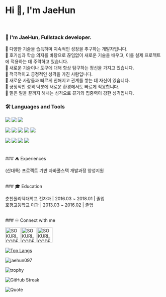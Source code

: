 <h1>Hi 👋, I'm JaeHun</h1>
<br>

### 🙋 I'm JaeHun, Fullstack developer. 
🔅 다양한 기술을 습득하며 지속적인 성장을 추구하는 개발자입니다. <br>
🔅 호기심과 학습 의지를 바탕으로 끊임없이 새로운 기술을 배우고, 이를 실제 프로젝트에 적용하는 데 주력하고 있습니다. <br>
🔅 새로운 기술이나 도구에 대해 항상 탐구하는 정신을 가지고 있습니다. <br>
🔅 적극적이고 긍정적인 성격을 가진 사람입니다. <br>
🔅 새로운 사람들과 빠르게 친해지고 관계를 쌓는 데 자신이 있습니다. <br>
🔅 긍정적인 성격 덕분에 새로운 환경에서도 빠르게 적응합니다. <br>
🔅 맡은 일을 끝까지 해내는 성격으로 끈기와 집중력이 강한 성격입니다. <br>

### 🛠 Languages and Tools
<p>
  <img src="https://img.shields.io/badge/Spring-6DB33F?style=flat-square&logo=spring&logoColor=fff"/>
  <img src="https://img.shields.io/badge/JAVA-8F0000?style=flat-square&logo=Java&logoColor=4479A1"/>
  <img src="https://img.shields.io/badge/Oracle-F80000?style=flat-square&logo=Oracle&logoColor=4479A1"/> 
</p>
<p>
  <img src="https://img.shields.io/badge/HTML5-E34F26?style=flat-square&logo=html5&logoColor=fff"/>
  <img src="https://img.shields.io/badge/CSS3-1572B6?style=flat-square&logo=css3&logoColor=fff"/> 
  <img src="https://img.shields.io/badge/JavaScript-F7DF1E?style=flat-square&logo=JavaScript&logoColor=fff"/> 
  <img src="https://img.shields.io/badge/jQuery-0769AD?style=flat-square&logo=jQuery&logoColor=fff"/> 
  <img src="https://img.shields.io/badge/React-61DAFB?style=flat-square&logo=React&logoColor=fff"/>
</p>
<p>
  <img src="https://img.shields.io/badge/GitHub-gray?style=flat-square&logo=GitHub&logoColor=black"/> 
  <img src="https://img.shields.io/badge/Git-blue?style=flat-square&logo=Git&logoColor=F05032"/> 
  <img src="https://img.shields.io/badge/Visual Studio Code-007ACC?style=flat-square&logo=visualstudiocode&logoColor=#007ACC"/> 
  <img src="https://img.shields.io/badge/Eclipse IDE-2C2255?style=flat-square&logo=eclipseide&logoColor=#fff"/> 
</p>
<br>
### ⛺ Experiences
<p>(산대특) 프로젝트 기반 자바풀스택 개발과정 양성지원</p>

<br>
### 🎓 Education
<p>춘천폴리텍대학교 전자과 | 2016.03 ~ 2018.01 | 졸업<br>
호평고등학교 이과 | 2013.03 ~ 2016.02 | 졸업</p>

<br>
### ♾️ Connect with me

[<img align="left" alt="SOKURI_CODE | velog" width="48px" src="https://img.icons8.com/color/48/000000/blog.png" />][website]
[<img align="left" alt="SOKURI_CODE | YouTube" width="48px" src="https://img.icons8.com/color/48/000000/youtube-play.png" />][youtube]
[<img align="left" alt="SOKURI_CODE | Instagram" width="48px" src="https://img.icons8.com/color/48/000000/instagram-new--v2.png" />][instagram]

[website]: https://qkrwogns77.modoo.at/
[youtube]: https://www.youtube.com/watch?v=64J_L24nSQQ
[instagram]: https://www.youtube.com/watch?v=64J_L24nSQQ  

<br><br><br>

[![Top Langs](https://github-readme-stats.vercel.app/api/top-langs/?username=jaehun097&layout=donut)](https://github.com/jaehun097)

<img align="center" src="https://github-readme-stats.vercel.app/api?username=jaehun097&show_icons=true&locale=kr" alt="jaehun097" />

![trophy](https://github-profile-trophy.vercel.app/?username=jaehun097)

![GitHub Streak](https://github-readme-streak-stats.herokuapp.com/?user=jaehun097)

![Quote](https://quotes-github-readme.vercel.app/api?type=horizontal&theme=dark&locale=kr)
